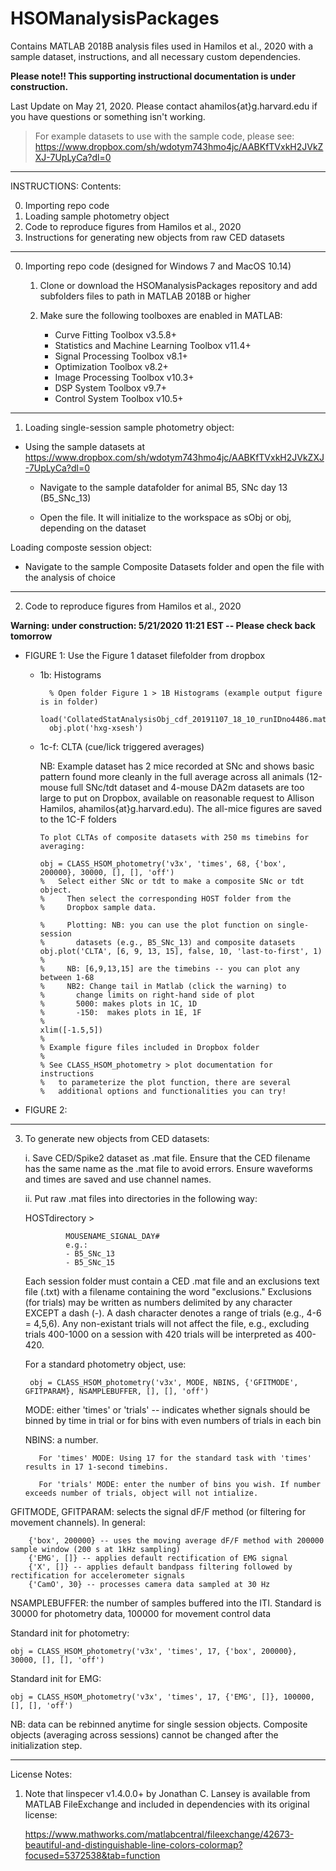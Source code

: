 # HSOManalysisPackages
Contains MATLAB 2018B analysis files used in Hamilos et al., 2020 with a sample dataset, instructions, and all necessary custom dependencies.

**Please note!! This supporting instructional documentation is under construction.**

Last Update on May 21, 2020. Please contact ahamilos{at}g.harvard.edu if you have questions or something isn't working. 

  > For example datasets to use with the sample code, please see:
  > https://www.dropbox.com/sh/wdotym743hmo4jc/AABKfTVxkH2JVkZXJ-7UpLyCa?dl=0

-------------------------------------------------
INSTRUCTIONS: Contents:
  
  0. Importing repo code
  1. Loading sample photometry object
  2. Code to reproduce figures from Hamilos et al., 2020
  3. Instructions for generating new objects from raw CED datasets

-------------------------------------------------
0. Importing repo code (designed for Windows 7 and MacOS 10.14)

    1. Clone or download the HSOManalysisPackages repository and add subfolders files to path in MATLAB 2018B or higher
    2. Make sure the following toolboxes are enabled in MATLAB: 
    
          - Curve Fitting Toolbox v3.5.8+
          - Statistics and Machine Learning Toolbox v11.4+
          - Signal Processing Toolbox v8.1+
          - Optimization Toolbox v8.2+
          - Image Processing Toolbox v10.3+
          - DSP System Toolbox v9.7+
          - Control System Toolbox v10.5+
    
-------------------------------------------------
1. Loading single-session sample photometry object:

  - Using the sample datasets at https://www.dropbox.com/sh/wdotym743hmo4jc/AABKfTVxkH2JVkZXJ-7UpLyCa?dl=0
  
    - Navigate to the sample datafolder for animal B5, SNc day 13 (B5_SNc_13)
  
    - Open the file. It will initialize to the workspace as sObj or obj, depending on the dataset
    
Loading composte session object:

  - Navigate to the sample Composite Datasets folder and open the file with the analysis of choice

-------------------------------------------------
2. Code to reproduce figures from Hamilos et al., 2020

**Warning: under construction: 5/21/2020 11:21 EST -- Please check back tomorrow**

  - FIGURE 1: Use the Figure 1 dataset filefolder from dropbox
  
    - 1b: Histograms
            
            % Open folder Figure 1 > 1B Histograms (example output figure is in folder)
            load('CollatedStatAnalysisObj_cdf_20191107_18_10_runIDno4486.mat')
            obj.plot('hxg-xsesh')
    - 1c-f: CLTA (cue/lick triggered averages)
    
         NB: Example dataset has 2 mice recorded at SNc and shows basic pattern found more cleanly in the full average across all animals (12-mouse full SNc/tdt dataset and 4-mouse DA2m datasets are too large to put on Dropbox, available on reasonable request to Allison Hamilos, ahamilos{at}g.harvard.edu). The all-mice figures are saved to the 1C-F folders
          
          To plot CLTAs of composite datasets with 250 ms timebins for averaging:
          
          obj = CLASS_HSOM_photometry('v3x', 'times', 68, {'box', 200000}, 30000, [], [], 'off')
          %   Select either SNc or tdt to make a composite SNc or tdt object. 
          %     Then select the corresponding HOST folder from the 
          %     Dropbox sample data.
          
          %     Plotting: NB: you can use the plot function on single-session 
          %       datasets (e.g., B5_SNc_13) and composite datasets
          obj.plot('CLTA', [6, 9, 13, 15], false, 10, 'last-to-first', 1) 
          %
          %     NB: [6,9,13,15] are the timebins -- you can plot any between 1-68
          %     NB2: Change tail in Matlab (click the warning) to 
          %       change limits on right-hand side of plot
          %       5000: makes plots in 1C, 1D
          %       -150:  makes plots in 1E, 1F
          %
          xlim([-1.5,5])
          %
          % Example figure files included in Dropbox folder
          %
          % See CLASS_HSOM_photometry > plot documentation for instructions 
          %   to parameterize the plot function, there are several 
          %   additional options and functionalities you can try!
          
          
   - FIGURE 2:
     

-------------------------------------------------
3. To generate new objects from CED datasets:

    i. Save CED/Spike2 dataset as .mat file. Ensure that the CED filename has the same name as the .mat file to avoid errors. Ensure waveforms and times are saved and use channel names.
  
    ii. Put raw .mat files into directories in the following way:

    HOSTdirectory >
    
                MOUSENAME_SIGNAL_DAY#
                e.g.:
                - B5_SNc_13
                - B5_SNc_15
                
    Each session folder must contain a CED .mat file and an exclusions text file (.txt) with a filename containing the word "exclusions." Exclusions (for trials) may be written as numbers delimited by any character EXCEPT a dash (-). A dash character denotes a range of trials (e.g., 4-6 = 4,5,6). Any non-existant trials will not affect the file, e.g., excluding trials 400-1000 on a session with 420 trials will be interpreted as 400-420.

    For a standard photometry object, use:
    
        obj = CLASS_HSOM_photometry('v3x', MODE, NBINS, {'GFITMODE', GFITPARAM}, NSAMPLEBUFFER, [], [], 'off')
    MODE: either 'times' or 'trials' -- indicates whether signals should be binned by time in trial or for bins with even numbers of trials in each bin
  
    NBINS: a number. 
    
          For 'times' MODE: Using 17 for the standard task with 'times' results in 17 1-second timebins.   
                  
          For 'trials' MODE: enter the number of bins you wish. If number exceeds number of trials, object will not intialize.
                  
  GFITMODE, GFITPARAM: selects the signal dF/F method (or filtering for movement channels). In general:
  
        {'box', 200000} -- uses the moving average dF/F method with 200000 sample window (200 s at 1kHz sampling)
        {'EMG', []} -- applies default rectification of EMG signal
        {'X', []} -- applies default bandpass filtering followed by rectification for accelerometer signals
        {'CamO', 30} -- processes camera data sampled at 30 Hz
        
  NSAMPLEBUFFER: the number of samples buffered into the ITI. Standard is 30000 for photometry data, 100000 for movement control data


  Standard init for photometry:
  
    obj = CLASS_HSOM_photometry('v3x', 'times', 17, {'box', 200000}, 30000, [], [], 'off')
  Standard init for EMG:
  
    obj = CLASS_HSOM_photometry('v3x', 'times', 17, {'EMG', []}, 100000, [], [], 'off')
  
   NB: data can be rebinned anytime for single session objects. Composite objects (averaging across sessions) cannot be changed after the initialization step.


--------------------------------------

License Notes:

   1. Note that linspecer v1.4.0.0+ by Jonathan C. Lansey is available from MATLAB FileExchange and included in dependencies with its original license: 
    
        https://www.mathworks.com/matlabcentral/fileexchange/42673-beautiful-and-distinguishable-line-colors-colormap?focused=5372538&tab=function

